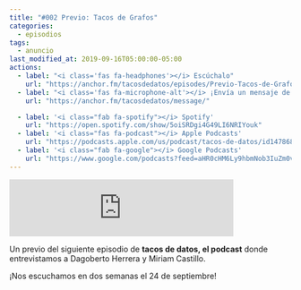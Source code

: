 ```yaml
---
title: "#002 Previo: Tacos de Grafos"
categories:
  - episodios
tags:
  - anuncio
last_modified_at: 2019-09-16T05:00:00-05:00
actions:
  - label: "<i class='fas fa-headphones'></i> Escúchalo"
    url: "https://anchor.fm/tacosdedatos/episodes/Previo-Tacos-de-Grafos-e5c9uh"
  - label: "<i class='fas fa-microphone-alt'></i> ¡Envía un mensaje de voz!"
    url: "https://anchor.fm/tacosdedatos/message/"

  - label: '<i class="fab fa-spotify"></i> Spotify'
    url: "https://open.spotify.com/show/5oiSRDgi4G49LI6NRIYouk"
  - label: '<i class="fas fa-podcast"></i> Apple Podcasts'
    url: "https://podcasts.apple.com/us/podcast/tacos-de-datos/id1478685954"
  - label: '<i class="fab fa-google"></i> Google Podcasts'
    url: "https://www.google.com/podcasts?feed=aHR0cHM6Ly9hbmNob3IuZm0vcy9kYjM5ZDM4L3BvZGNhc3QvcnNz"
---
```


<iframe src="https://anchor.fm/tacosdedatos/embed/episodes/Previo-Tacos-de-Grafos-e5c9uh" height="102px" width="400px" frameborder="0" scrolling="no"></iframe>

Un previo del siguiente episodio de **tacos de datos, el podcast** donde entrevistamos a Dagoberto Herrera y Miriam Castillo. 

¡Nos escuchamos en dos semanas el 24 de septiembre!
